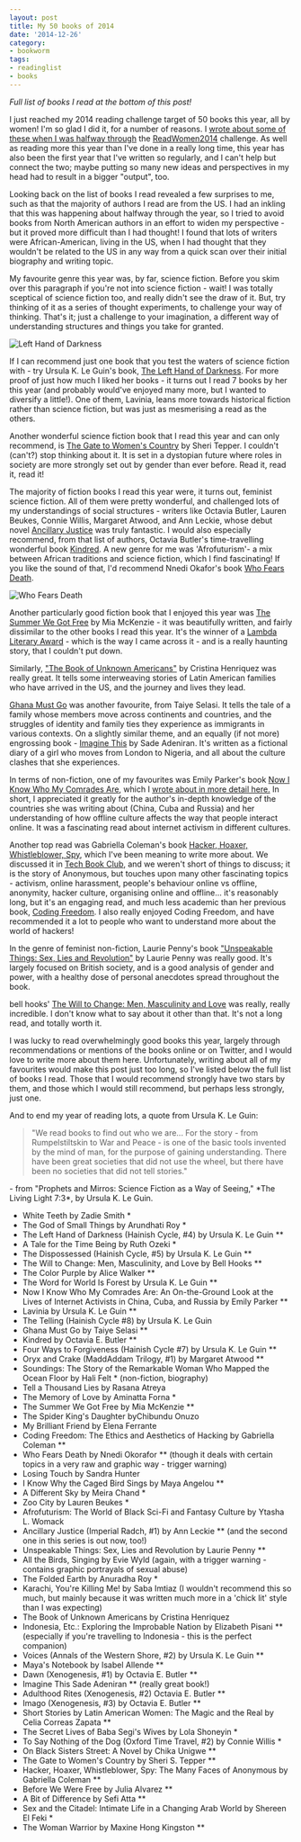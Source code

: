 ```yaml
---
layout: post
title: My 50 books of 2014
date: '2014-12-26'
category:
- bookworm
tags:
- readinglist
- books
---
```


*Full list of books I read at the bottom of this post!* 

I just reached my 2014 reading challenge target of 50 books this year, all by women! I'm so glad I did it, for a number of reasons. I [wrote about some of these when I was halfway through](http://zararah.net/blog/2014/07/05/halfway-through-readwomen2014-6-month-update/) the [ReadWomen2014](http://www.theguardian.com/lifeandstyle/womens-blog/2014/jan/20/read-women-2014-change-sexist-reading-habits) challenge. As well as reading more this year than I've done in a really long time, this year has also been the first year that I've written so regularly, and I can't help but connect the two; maybe putting so many new ideas and perspectives in my head had to result in a bigger "output", too.

Looking back on the list of books I read revealed a few surprises to me, such as that the majority of authors I read are from the US. I had an inkling that this was happening about halfway through the year, so I tried to avoid books from North American authors in an effort to widen my perspective - but it proved more difficult than I had thought! I found that lots of writers were African-American, living in the US, when I had thought that they wouldn't be related to the US in any way from a quick scan over their initial biography and writing topic.

<!--more-->

My favourite genre this year was, by far, science fiction. Before you skim over this paragraph if you're not into science fiction - wait! I was totally sceptical of science fiction too, and really didn't see the draw of it. But, try thinking of it as a series of thought experiments, to challenge your way of thinking. That's it; just a challenge to your imagination, a different way of understanding structures and things you take for granted.

<div class="pull-right"><img src="{{ site.url }}/assets/blog/2014/uklg-lhod.png" class="img-responsive" alt="Left Hand of Darkness"></div>

If I can recommend just one book that you test the waters of science fiction with - try Ursula K. Le Guin's book, [The Left Hand of Darkness](http://www.amazon.com/Left-Hand-Darkness-Ursula-Guin/dp/0441478123). For more proof of just how much I liked her books - it turns out I read 7 books by her this year (and probably would've enjoyed many more, but I wanted to diversify a little!). One of them, Lavinia, leans more towards historical fiction rather than science fiction, but was just as mesmerising a read as the others.

Another wonderful science fiction book that I read this year and can only recommend, is [The Gate to Women's Country](https://www.goodreads.com/book/show/104344.The_Gate_to_Women_s_Country) by Sheri Tepper. I couldn't (can't?) stop thinking about it. It is set in a dystopian future where roles in society are more strongly set out by gender than ever before. Read it, read it, read it!

The majority of fiction books I read this year were, it turns out, feminist science fiction. All of them were pretty wonderful, and challenged lots of my understandings of social structures - writers like Octavia Butler, Lauren Beukes, Connie Willis, Margaret Atwood, and Ann Leckie, whose debut novel [Ancillary Justice](https://www.goodreads.com/book/show/17333324-ancillary-justice?from_search=true) was truly fantastic. I would also especially recommend, from that list of authors, Octavia Butler's time-travelling wonderful book [Kindred](https://www.goodreads.com/book/show/60931.Kindred). A new genre for me was 'Afrofuturism'- a mix between African traditions and science fiction, which I find fascinating! If you like the sound of that, I'd recommend Nnedi Okafor's book [Who Fears Death](https://www.goodreads.com/book/show/7767021-who-fears-death).

<div class="pull-left"><img src="{{ site.url }}/assets/blog/2014/who-fears.png" class="img-responsive" alt="Who Fears Death"></div>


Another particularly good fiction book that I enjoyed this year was [The Summer We Got Free](https://www.goodreads.com/book/show/16286376-the-summer-we-got-free) by Mia McKenzie - it was beautifully written, and fairly dissimilar to the other books I read this year. It's the winner of a [Lambda Literary Award](http://www.lambdaliterary.org/awards/) - which is the way I came across it - and is a really haunting story, that I couldn't put down.

Similarly, ["The Book of Unknown Americans"](https://www.goodreads.com/book/show/18465852-the-book-of-unknown-americans?ac=1) by Cristina Henriquez was really great. It tells some interweaving stories of Latin American families who have arrived in the US, and the journey and lives they lead.

[Ghana Must Go](https://www.goodreads.com/book/show/15811505-ghana-must-go) was another favourite, from Taiye Selasi. It tells the tale of a family whose members move across continents and countries, and the struggles of identity and family ties they experience as immigrants in various contexts. On a slightly similar theme, and an equally (if not more) engrossing book - [Imagine This](https://www.goodreads.com/book/show/3752261-imagine-this?ac=1) by Sade Adeniran. It's written as a fictional diary of a girl who moves from London to Nigeria, and all about the culture clashes that she experiences.

In terms of non-fiction, one of my favourites was Emily Parker's book [Now I Know Who My Comrades Are](https://www.goodreads.com/book/show/17934438-now-i-know-who-my-comrades-are), which I [wrote about in more detail here.](http://zararah.net/blog/2014/03/16/on-the-importance-of-recognising-cultural-diversity-in/) In short, I appreciated it greatly for the author's in-depth knowledge of the countries she was writing about (China, Cuba and Russia) and her understanding of how offline culture affects the way that people interact online. It was a fascinating read about internet activism in different cultures.

Another top read was Gabriella Coleman's book [Hacker, Hoaxer, Whistleblower, Spy](https://www.goodreads.com/book/show/20601080-hacker-hoaxer-whistleblower-spy), which I've been meaning to write more about. We discussed it in [Tech Book Club](http://techbookclubberlin.tumblr.com/), and we weren't short of things to discuss; it is the story of Anonymous, but touches upon many other fascinating topics - activism, online harassment, people's behaviour online vs offline, anonymity, hacker culture, organising online and offline... it's reasonably long, but it's an engaging read, and much less academic than her previous book, [Coding Freedom](http://www.amazon.com/Coding-Freedom-Ethics-Aesthetics-Hacking/dp/0691144613). I also really enjoyed Coding Freedom, and have recommended it a lot to people who want to understand more about the world of hackers!

In the genre of feminist non-fiction, Laurie Penny's book ["Unspeakable Things: Sex, Lies and Revolution"](https://www.goodreads.com/book/show/20613624-unspeakable-things?from_search=true) by Laurie Penny was really good. It's largely focused on British society, and is a good analysis of gender and power, with a healthy dose of personal anecdotes spread throughout the book. 

bell hooks' [The Will to Change: Men, Masculinity and Love](https://www.goodreads.com/book/show/17601.The_Will_to_Change) was really, really incredible. I don't know what to say about it other than that. It's not a long read, and totally worth it.

I was lucky to read overwhelmingly good books this year, largely through recommendations or mentions of the books online or on Twitter, and I would love to write more about them here. Unfortunately, writing about all of my favourites would make this post just too long, so I've listed below the full list of books I read. Those that I would recommend strongly have two stars by them, and those which I would still recommend, but perhaps less strongly, just one.

And to end my year of reading lots, a quote from Ursula K. Le Guin: 

<blockquote>"We read books to find out who we are... For the story - from Rumpelstiltskin to War and Peace - is one of the basic tools invented by the mind of man, for the purpose of gaining understanding. There have been great societies that did not use the wheel, but there have been no societies that did not tell stories."</blockquote>
- from "Prophets and Mirros: Science Fiction as a Way of Seeing," *The Living Light 7:3*, by Ursula K. Le Guin.


* White Teeth by Zadie Smith *
* The God of Small Things by Arundhati Roy *
* The Left Hand of Darkness (Hainish Cycle, #4)	by Ursula K. Le Guin **
* A Tale for the Time Being	by Ruth Ozeki *
* The Dispossessed (Hainish Cycle, #5) by Ursula K. Le Guin **
* The Will to Change: Men, Masculinity, and Love by Bell Hooks **
* The Color Purple by Alice Walker **
* The Word for World Is Forest by Ursula K. Le Guin **
* Now I Know Who My Comrades Are: An On-the-Ground Look at the Lives of Internet Activists in China, Cuba, and Russia by Emily Parker **
* Lavinia by Ursula K. Le Guin **
* The Telling (Hainish Cycle #8) by Ursula K. Le Guin
* Ghana Must Go	by Taiye Selasi **
* Kindred by Octavia E. Butler **
* Four Ways to Forgiveness (Hainish Cycle #7) by Ursula K. Le Guin **
* Oryx and Crake (MaddAddam Trilogy, #1) by Margaret Atwood **
* Soundings: The Story of the Remarkable Woman Who Mapped the Ocean Floor by Hali Felt * (non-fiction, biography)
* Tell a Thousand Lies by Rasana Atreya
* The Memory of Love by Aminatta Forna *
* The Summer We Got Free by Mia McKenzie **
* The Spider King's Daughter byChibundu Onuzo
* My Brilliant Friend by Elena Ferrante
* Coding Freedom: The Ethics and Aesthetics of Hacking by Gabriella Coleman **
* Who Fears Death by Nnedi Okorafor ** (though it deals with certain topics in a very raw and graphic way - trigger warning)
* Losing Touch by Sandra Hunter
* I Know Why the Caged Bird Sings by Maya Angelou **
* A Different Sky by Meira Chand *
* Zoo City by Lauren Beukes *
* Afrofuturism: The World of Black Sci-Fi and Fantasy Culture by Ytasha L. Womack
* Ancillary Justice (Imperial Radch, #1) by Ann Leckie ** (and the second one in this series is out now, too!)
* Unspeakable Things: Sex, Lies and Revolution by Laurie Penny **
* All the Birds, Singing by Evie Wyld (again, with a trigger warning - contains graphic portrayals of sexual abuse)
* The Folded Earth by Anuradha Roy *
* Karachi, You're Killing Me! by Saba Imtiaz (I wouldn't recommend this so much, but mainly because it was written much more in a 'chick lit' style than I was expecting)
* The Book of Unknown Americans	by Cristina Henriquez
* Indonesia, Etc.: Exploring the Improbable Nation by Elizabeth Pisani ** (especially if you're travelling to Indonesia - this is the perfect companion)
* Voices (Annals of the Western Shore, #2) by Ursula K. Le Guin **
* Maya's Notebook by Isabel Allende **
* Dawn (Xenogenesis, #1) by Octavia E. Butler **
* Imagine This	Sade Adeniran ** (really great book!)
* Adulthood Rites (Xenogenesis, #2)	Octavia E. Butler **
* Imago (Xenogenesis, #3) by Octavia E. Butler **
* Short Stories by Latin American Women: The Magic and the Real	by Celia Correas Zapata **
* The Secret Lives of Baba Segi's Wives	by Lola Shoneyin *
* To Say Nothing of the Dog (Oxford Time Travel, #2) by Connie Willis *
* On Black Sisters Street: A Novel by Chika Unigwe **
* The Gate to Women's Country by Sheri S. Tepper **
* Hacker, Hoaxer, Whistleblower, Spy: The Many Faces of Anonymous by Gabriella Coleman **
* Before We Were Free by Julia Alvarez **
* A Bit of Difference by Sefi Atta **
* Sex and the Citadel: Intimate Life in a Changing Arab World by Shereen El Feki *
* The Woman Warrior by Maxine Hong Kingston **

